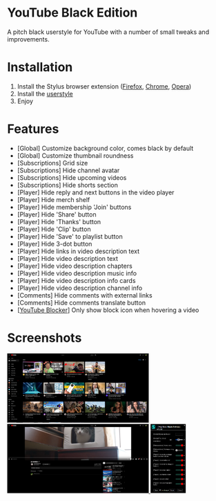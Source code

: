 
# YouTube Black Edition
A pitch black userstyle for YouTube with a number of small tweaks and improvements.

# Installation
1. Install the Stylus browser extension ([Firefox](https://addons.mozilla.org/en-US/firefox/addon/styl-us/), [Chrome](https://chrome.google.com/webstore/detail/stylus/clngdbkpkpeebahjckkjfobafhncgmne), [Opera](https://addons.opera.com/extensions/details/stylus/))
2. Install the [userstyle](https://github.com/BillyCool/UserStyles/raw/master/YouTube-Black-Edition/youtube-black-edition.user.css)
3. Enjoy

# Features
* [Global] Customize background color, comes black by default
* [Global] Customize thumbnail roundness
* [Subscriptions] Grid size
* [Subscriptions] Hide channel avatar
* [Subscriptions] Hide upcoming videos
* [Subscriptions] Hide shorts section
* [Player] Hide reply and next buttons in the video player
* [Player] Hide merch shelf
* [Player] Hide membership 'Join' buttons
* [Player] Hide 'Share' button
* [Player] Hide 'Thanks' button
* [Player] Hide 'Clip' button
* [Player] Hide 'Save' to playlist button
* [Player] Hide 3-dot button
* [Player] Hide links in video description text
* [Player] Hide video description text
* [Player] Hide video description chapters
* [Player] Hide video description music info
* [Player] Hide video description info cards
* [Player] Hide video description channel info
* [Comments] Hide comments with external links
* [Comments] Hide comments translate button
* [[YouTube Blocker](https://youtube-blocker.tyczynski.dev/)] Only show block icon when hovering a video

# Screenshots
<a href="https://raw.githubusercontent.com/BillyCool/UserStyles/master/YouTube-Black-Edition/screenshots/2.png">
  <img src="https://raw.githubusercontent.com/BillyCool/UserStyles/master/YouTube-Black-Edition/screenshots/2.png" alt="Subscriptions" height=160 >
</a>
<a href="https://raw.githubusercontent.com/BillyCool/UserStyles/master/YouTube-Black-Edition/screenshots/3.png">
  <img src="https://raw.githubusercontent.com/BillyCool/UserStyles/master/YouTube-Black-Edition/screenshots/3.png" alt="Video player" height=160 >
</a>
<a href="https://raw.githubusercontent.com/BillyCool/UserStyles/master/YouTube-Black-Edition/screenshots/4.png">
  <img src="https://raw.githubusercontent.com/BillyCool/UserStyles/master/YouTube-Black-Edition/screenshots/4.png" alt="Userstyle options" height=160 >
</a>
